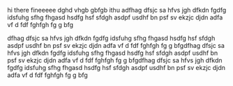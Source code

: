 
hi there fineeeee
dghd vhgb  gbfgb
ithu adfhag dfsjc sa hfvs
jgh dfkdn fgdfg idsfuhg sfhg fhgasd
 hsdfg hsf
  sfdgh asdpf usdhf bn psf sv
  ekzjc djdn adfa vf d fdf
fghfgh fg g bfg

dfhag dfsjc sa hfvs
jgh dfkdn fgdfg idsfuhg sfhg fhgasd
 hsdfg hsf
  sfdgh asdpf usdhf bn psf sv
  ekzjc djdn adfa vf d fdf
fghfgh fg g bfgdfhag dfsjc sa hfvs
jgh dfkdn fgdfg idsfuhg sfhg fhgasd
 hsdfg hsf
  sfdgh asdpf usdhf bn psf sv
  ekzjc djdn adfa vf d fdf
fghfgh fg g bfgdfhag dfsjc sa hfvs
jgh dfkdn fgdfg idsfuhg sfhg fhgasd
 hsdfg hsf
  sfdgh asdpf usdhf bn psf sv
  ekzjc djdn adfa vf d fdf
fghfgh fg g bfg
